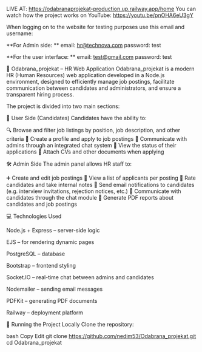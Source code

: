 LIVE AT: https://odabranaprojekat-production.up.railway.app/home
You can watch how the project works on YouTube: https://youtu.be/pnOHA6eU3gY

When logging on to the website for testing purposes use this email and username:

**For Admin side:
**
email: hr@technova.com
password: test

**For the user interface:
**
email: test@gmail.com
password: test

🎯 Odabrana_projekat – HR Web Application
Odabrana_projekat is a modern HR (Human Resources) web application developed in a Node.js environment, designed to efficiently manage job postings, facilitate communication between candidates and administrators, and ensure a transparent hiring process.

The project is divided into two main sections:

👤 User Side (Candidates)
Candidates have the ability to:

🔍 Browse and filter job listings by position, job description, and other criteria
📝 Create a profile and apply to job postings
💬 Communicate with admins through an integrated chat system
📑 View the status of their applications
📎 Attach CVs and other documents when applying

🛠️ Admin Side
The admin panel allows HR staff to:

➕ Create and edit job postings
👀 View a list of applicants per posting
🧮 Rate candidates and take internal notes
📧 Send email notifications to candidates (e.g. interview invitations, rejection notices, etc.)
💬 Communicate with candidates through the chat module
📄 Generate PDF reports about candidates and job postings

💻 Technologies Used

Node.js + Express – server-side logic

EJS – for rendering dynamic pages

PostgreSQL – database

Bootstrap – frontend styling

Socket.IO – real-time chat between admins and candidates

Nodemailer – sending email messages

PDFKit – generating PDF documents

Railway – deployment platform

🚀 Running the Project Locally
Clone the repository:

bash
Copy
Edit
git clone https://github.com/nedim53/Odabrana_projekat.git  
cd Odabrana_projekat
